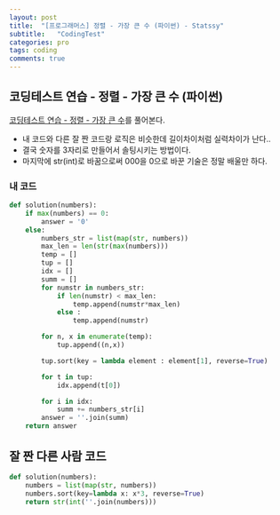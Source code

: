 ```yaml
---
layout: post
title:  "[프로그래머스] 정렬 - 가장 큰 수 (파이썬) - Statssy"
subtitle:   "CodingTest"
categories: pro
tags: coding
comments: true
---
```


## 코딩테스트 연습 - 정렬 - 가장 큰 수 (파이썬)

[코딩테스트 연습 - 정렬 - 가장 큰 수](https://programmers.co.kr/learn/courses/30/lessons/42746)를 풀어본다.
  

- 내 코드와 다른 잘 짠 코드랑 로직은 비슷한데 길이차이처럼 실력차이가 난다..
- 결국 숫자를 3자리로 만들어서 솔팅시키는 방법이다.
- 마지막에 str(int)로 바꿈으로써 000을 0으로 바꾼 기술은 정말 배울만 하다.
  
  
### 내 코드

```python
def solution(numbers):
    if max(numbers) == 0:
        answer = '0'
    else:
        numbers_str = list(map(str, numbers))
        max_len = len(str(max(numbers)))
        temp = []
        tup = []
        idx = []
        summ = []
        for numstr in numbers_str:
            if len(numstr) < max_len:
                temp.append(numstr*max_len)
            else :
                temp.append(numstr)

        for n, x in enumerate(temp):
            tup.append((n,x))

        tup.sort(key = lambda element : element[1], reverse=True)

        for t in tup:
            idx.append(t[0])

        for i in idx:
            summ += numbers_str[i]
        answer = ''.join(summ)
    return answer
```
  
  
## 잘 짠 다른 사람 코드
```python
def solution(numbers):
    numbers = list(map(str, numbers))
    numbers.sort(key=lambda x: x*3, reverse=True)
    return str(int(''.join(numbers)))
```
